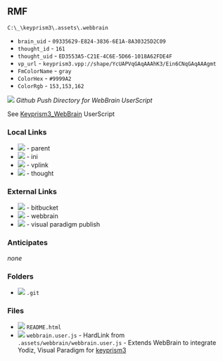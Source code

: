 ## RMF

`C:\_\keyprism3\.assets\.webbrain`

- `brain_uid` - `09335629-E824-3836-6E1A-8A30325D2C09`
- `thought_id` - `161`
- `thought_uid` - `ED3553A5-C21E-4C6E-5D66-1018A62FDE4F`
- `vp_url` - `keyprism3.vpp://shape/YcUAPVqGAqAAAhK3/Ein6CNqGAqAAAgmt`
- `FmColorName` - `gray`
- `ColorHex` - `#9999A2`
- `ColorRgb` - `153,153,162`

[![](http://mrobbinsassoc.com/images/icons/md/fm/fm-gray-48.png)](aip://open/C%3A%5C_%5Ckeyprism%33%5C.assets%5C.webbrain) _Github Push Directory for WebBrain UserScript_

See [Keyprism3_WebBrain](https://openuserjs.org/scripts/MarkRobbins/Keyprism3_WebBrain) UserScript

### Local Links

- [![](http://mrobbinsassoc.com/images/icons/md/fm/fm-white-light-16.png)](aip://open/C%3A%5C_%5Ckeyprism%33%5C.assets%5CREADME.md%3Fbrain_uid%3D%30%39%33%33%35%36%32%39-E%38%32%34-%33%38%33%36-%36E%31A-%38A%33%30%33%32%35D%32C%30%39%26thought_id%3D%38%26webthought_id%3D%38%26vp_url%3Dkeyprism%33.vpp%3A%2F%2Fshape%2FyOFsx%31qGAqAAAgq_%2FuDwcx%31qGAqAAAgsh) - parent
- [![](http://mrobbinsassoc.com/images/icons/md/_ini-16.png)](aip://slickedit/C%3A%5C_%5Ckeyprism%33%5C.assets%5C.webbrain%5CDesktop.ini) - ini
- [![](http://mrobbinsassoc.com/images/icons/md/visualparadigm-16.png)](aip://vplink/keyprism%33.vpp%3A%2F%2Fshape%2FYcUAPVqGAqAAAhK%33%2FEin%36CNqGAqAAAgmt) - vplink
- [![](http://mrobbinsassoc.com/images/icons/md/webbrain-16.png)](aip://thoughtuid/ED%33%35%35%33A%35-C%32%31E-%34C%36E-%35D%36%36-%31%30%31%38A%36%32FDE%34F) - thought

### External Links

- [![](http://mrobbinsassoc.com/images/icons/md/bitbucket-16.png)](https://github.com/MarkRobbins/keyprism3webrain) - bitbucket
- [![](http://mrobbinsassoc.com/images/icons/md/webbrain-16.png)](https://webbrain.com/brainpage/brain/09335629-E824-3836-6E1A-8A30325D2C09#-161) - webbrain
- [![](http://mrobbinsassoc.com/images/icons/md/visualparadigm-16.png)](http://mrobbinsassoc.com/projects/keyprism3/vp/publish/index.html?url=http://mrobbinsassoc.com/projects/keyprism3/vp/publish/content/PackageDiagram_YcUAPVqGAqAAAhK3.html) - visual paradigm publish

### Anticipates

_none_

### Folders

- ![](http://mrobbinsassoc.com/images/icons/md/fm/fm-black-dark-16.png) `.git`

### Files

- [![](http://mrobbinsassoc.com/images/icons/md/_html-16.png)](aip://slickedit/C%3A%5C_%5Ckeyprism%33%5C.assets%5C.webbrain%5CREADME.html) `README.html`
- [![](http://mrobbinsassoc.com/images/icons/md/_js-16.png)](aip://slickedit/C%3A%5C_%5Ckeyprism%33%5C.assets%5C.webbrain%5Cwebbrain.user.js) `webbrain.user.js` - HardLink from `.assets/webbrain/webbrain.user.js` - Extends WebBrain to integrate Yodiz, Visual Paradigm for [keyprism3](https://bitbucket.org/keyprism3/keyprism3/src/master/)

